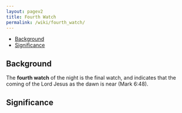 ```yaml
---
layout: pagev2
title: Fourth Watch
permalink: /wiki/fourth_watch/
---
```

- [Background](#background)
- [Significance](#significance)

## Background

The **fourth watch** of the night is the final watch, and indicates that the coming of the Lord Jesus as the dawn is near (Mark 6:48).

## Significance
